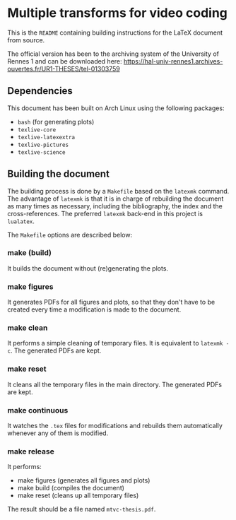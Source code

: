# Multiple transforms for video coding

This is the `README` containing building instructions for the LaTeX document
from source.

The official version has been to the archiving system of the University of Rennes 1 and can be downloaded here:
https://hal-univ-rennes1.archives-ouvertes.fr/UR1-THESES/tel-01303759

## Dependencies

This document has been built on Arch Linux using the following packages:

- `bash` (for generating plots)
- `texlive-core`
- `texlive-latexextra`
- `texlive-pictures`
- `texlive-science`

## Building the document

The building process is done by a `Makefile` based on the `latexmk` command.
The advantage of `latexmk` is that it is in charge of rebuilding the document as many times as necessary, including the bibliography, the index and the cross-references.
The preferred `latexmk` back-end in this project is `lualatex`.

The `Makefile` options are described below:

### make (build)

It builds the document without (re)generating the plots.

### make figures

It generates PDFs for all figures and plots, so that they don't have to be created every time a modification is made to the document.

### make clean

It performs a simple cleaning of temporary files. It is equivalent to `latexmk -c`. The generated PDFs are kept.

### make reset

It cleans all the temporary files in the main directory. The generated PDFs are kept.

### make continuous

It watches the `.tex` files for modifications and rebuilds them automatically
whenever any of them is modified.

### make release

It performs:

- make figures (generates all figures and plots)
- make build (compiles the document)
- make reset (cleans up all temporary files)

The result should be a file named `mtvc-thesis.pdf`.




